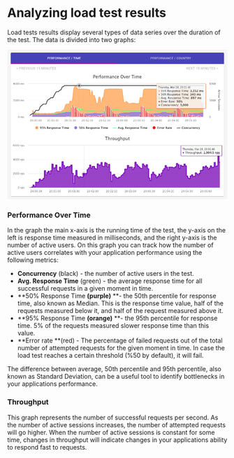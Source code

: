 # Analyzing load test results

Load tests results display several types of data series over the duration of the test. The data is divided into two graphs:

![](<../.gitbook/assets/image (15).png>)

### Performance Over Time

In the graph the main x-axis is the running time of the test, the y-axis on the left is response time measured in milliseconds, and the right y-axis is the number of active users. On this graph you can track how the number of active users correlates with your application performance using the following metrics:

* **Concurrency** (black) - the number of active users in the test.
* **Avg. Response Time** (green) - the average response time for all successful requests in a given moment in time.
* **50% Response Time **(purple)** **- the 50th percentile for response time, also known as Median. This is the response time value, half of the requests measured below it, and half of the request measured above it.
* **95% Response Time **(orange)** **- the 95th percentile for response time. 5% of the requests measured slower response time than this value.
* **Error rate **(red) - The percentage of failed requests out of the total number of attempted requests for the given moment in time. In case the load test reaches a certain threshold (%50 by default), it will fail.

The difference between average, 50th percentile and 95th percentile, also known as Standard Deviation, can be a useful tool to identify bottlenecks in your applications performance.

### Throughput 

This graph represents the number of successful requests per second. As the number of active sessions increases, the number of attempted requests will go higher. When the number of active sessions is constant for some time, changes in throughput will indicate changes in your applications ability to respond fast to requests.
